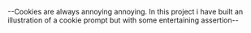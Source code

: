--Cookies are always annoying annoying. In this project i have built an illustration of a cookie prompt but with some entertaining assertion--
